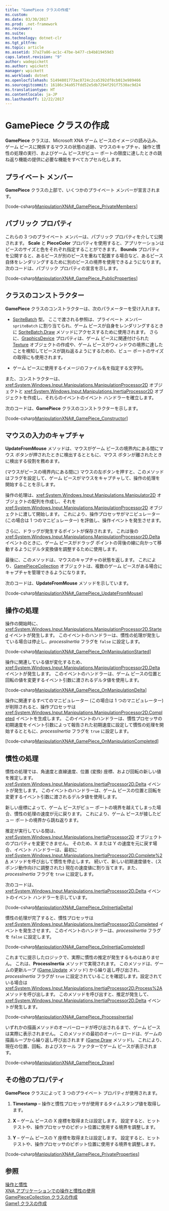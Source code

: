 ```yaml
---
title: "GamePiece クラスの作成"
ms.custom: 
ms.date: 03/30/2017
ms.prod: .net-framework
ms.reviewer: 
ms.suite: 
ms.technology: dotnet-clr
ms.tgt_pltfrm: 
ms.topic: article
ms.assetid: 37a27a86-ac1c-47be-b477-cb4b819459d3
caps.latest.revision: "9"
author: wadepickett
ms.author: wpickett
manager: wpickett
ms.workload: dotnet
ms.openlocfilehash: 51494801773ac8724c2ca5392df8cb013e989466
ms.sourcegitcommit: 16186c34a957fdd52e5db7294f291f7530ac9d24
ms.translationtype: HT
ms.contentlocale: ja-JP
ms.lasthandoff: 12/22/2017
---
```

# <a name="creating-the-gamepiece-class"></a>GamePiece クラスの作成
**GamePiece** クラスは、Microsoft XNA ゲーム ピースのイメージの読み込み、ゲーム ピースに関係するマウスの状態の追跡、マウスのキャプチャ、操作と慣性の処理の実行、およびゲーム ピースがビュー ポートの限度に達したときの跳ね返り機能の提供に必要な機能をすべてカプセル化します。  
  
## <a name="private-members"></a>プライベート メンバー  
 **GamePiece** クラスの上部で、いくつかのプライベート メンバーが宣言されます。  
  
 [!code-csharp[ManipulationXNA#_GamePiece_PrivateMembers](../../../samples/snippets/csharp/VS_Snippets_Misc/manipulationxna/cs/gamepiece.cs#_gamepiece_privatemembers)]  
  
## <a name="public-properties"></a>パブリック プロパティ  
 これらの 3 つのプライベート メンバーは、パブリック プロパティを介して公開されます。 **Scale** と **PieceColor** プロパティを使用すると、アプリケーションはピースのサイズと色をそれぞれ指定することができます。 **Bounds** プロパティを公開すると、あるピースが別のピースを重ねて配置する場合など、あるピース自体をレンダリングするために別のピースの境界を使用できるようになります。 次のコードは、パブリック プロパティの宣言を示します。  
  
 [!code-csharp[ManipulationXNA#_GamePiece_PublicProperties](../../../samples/snippets/csharp/VS_Snippets_Misc/manipulationxna/cs/gamepiece.cs#_gamepiece_publicproperties)]  
  
## <a name="class-constructor"></a>クラスのコンストラクター  
 **GamePiece** クラスのコンストラクターは、次のパラメーターを受け入れます。  
  
-   [SpriteBatch](http://msdn.microsoft.com/library/microsoft.xna.framework.graphics.spritebatch.aspx) 型。 ここで渡される参照は、プライベート メンバー `spriteBatch` に割り当てられ、ゲーム ピースが自身をレンダリングするときに [SpriteBatch.Draw](http://msdn.microsoft.com/library/microsoft.xna.framework.graphics.spritebatch.draw.aspx) メソッドにアクセスするために使用されます。 さらに、[GraphicsDevice](http://msdn.microsoft.com/library/microsoft.xna.framework.graphics.spritebatch.graphicsdevice.aspx) プロパティは、ゲーム ピースに関連付けられた [Texture](http://msdn.microsoft.com/library/microsoft.xna.framework.graphics.texture.aspx) オブジェクトの作成や、ゲーム ピースがウィンドウの境界に達したことを検知してピースが跳ね返るようにするための、ビュー ポートのサイズの取得にも使用されます。  
  
-   ゲーム ピースに使用するイメージのファイル名を指定する文字列。  
  
 また、コンストラクターは、<xref:System.Windows.Input.Manipulations.ManipulationProcessor2D> オブジェクトと <xref:System.Windows.Input.Manipulations.InertiaProcessor2D> オブジェクトを作成し、それらのイベントのイベント ハンドラーを確立します。  
  
 次のコードは、**GamePiece** クラスのコンストラクターを示します。  
  
 [!code-csharp[ManipulationXNA#_GamePiece_Constructor](../../../samples/snippets/csharp/VS_Snippets_Misc/manipulationxna/cs/gamepiece.cs#_gamepiece_constructor)]  
  
## <a name="capturing-mouse-input"></a>マウスの入力のキャプチャ  
 **UpdateFromMouse** メソッドは、マウスがゲーム ピースの境界内にある間にマウス ボタンが押されたときに検出するとともに、マウス ボタンが離されたときに検出する役割を務めます。  
  
 (マウスがピースの境界内にある間に) マウスの左ボタンを押すと、このメソッドはフラグを設定して、ゲーム ピースがマウスをキャプチャして、操作の処理を開始することを示します。  
  
 操作の処理は、<xref:System.Windows.Input.Manipulations.Manipulator2D> オブジェクトの配列を作成し、それを <xref:System.Windows.Input.Manipulations.ManipulationProcessor2D> オブジェクトに渡して開始します。 これにより、操作プロセッサがマニピュレーター (この場合は 1 つのマニピュレーター) を評価し、操作イベントを発生させます。  
  
 さらに、ドラッグが発生するポイントが保存されます。 これは後の <xref:System.Windows.Input.Manipulations.ManipulationProcessor2D.Delta> イベントのときに、ゲーム ピースがドラッグ ポイントの背後の線に向かって移動するようにデルタ変換値を調整するために使用します。  
  
 最後に、このメソッドは、マウスのキャプチャの状態を返します。 これにより、[GamePieceCollection](../../../docs/framework/common-client-technologies/creating-the-gamepiececollection-class.md) オブジェクトは、複数のゲーム ピースがある場合にキャプチャを管理できるようになります。  
  
 次のコードは、**UpdateFromMouse** メソッドを示しています。  
  
 [!code-csharp[ManipulationXNA#_GamePiece_UpdateFromMouse](../../../samples/snippets/csharp/VS_Snippets_Misc/manipulationxna/cs/gamepiece.cs#_gamepiece_updatefrommouse)]  
  
## <a name="processing-manipulations"></a>操作の処理  
 操作の開始時に、<xref:System.Windows.Input.Manipulations.ManipulationProcessor2D.Started> イベントが発生します。 このイベントのハンドラーは、慣性の処理が発生している場合は停止し、*processInertia* フラグを `false` に設定します。  
  
 [!code-csharp[ManipulationXNA#_GamePiece_OnManipulationStarted](../../../samples/snippets/csharp/VS_Snippets_Misc/manipulationxna/cs/gamepiece.cs#_gamepiece_onmanipulationstarted)]  
  
 操作に関連している値が変化するため、<xref:System.Windows.Input.Manipulations.ManipulationProcessor2D.Delta> イベントが発生します。 このイベントのハンドラーは、ゲーム ピースの位置と回転の値を変更するイベント引数に渡されるデルタ値を使用します。  
  
 [!code-csharp[ManipulationXNA#_GamePiece_OnManipulationDelta](../../../samples/snippets/csharp/VS_Snippets_Misc/manipulationxna/cs/gamepiece.cs#_gamepiece_onmanipulationdelta)]  
  
 操作に関連するすべてのマニピュレーター (この場合は 1 つのマニピュレーター) が削除されると、操作プロセッサは <xref:System.Windows.Input.Manipulations.ManipulationProcessor2D.Completed> イベントを生成します。 このイベントのハンドラーは、慣性プロセッサの初期速度をイベント引数によって報告された初期速度に設定して慣性の処理を開始するとともに、*processInertia* フラグを `true` に設定します。  
  
 [!code-csharp[ManipulationXNA#_GamePiece_OnManipulationCompleted](../../../samples/snippets/csharp/VS_Snippets_Misc/manipulationxna/cs/gamepiece.cs#_gamepiece_onmanipulationcompleted)]  
  
## <a name="processing-inertia"></a>慣性の処理  
 慣性の処理では、角速度と直線速度、位置 (変換) 座標、および回転の新しい値を推定します。<xref:System.Windows.Input.Manipulations.InertiaProcessor2D.Delta> イベントが発生します。 このイベントのハンドラーは、ゲーム ピースの位置と回転を変更するイベント引数に渡されるデルタ値を使用します。  
  
 新しい座標によって、ゲーム ピースがビュー ポートの境界を越えてしまった場合、慣性の処理の速度が元に戻ります。 これにより、ゲーム ピースが接したビュー ポートの境界から跳ね返ります。  
  
 推定が実行している間は、<xref:System.Windows.Input.Manipulations.InertiaProcessor2D> オブジェクトのプロパティを変更できません。 そのため、X または Y の速度を元に戻す場合、イベント ハンドラーは、最初に <xref:System.Windows.Input.Manipulations.InertiaProcessor2D.Complete%2A> メソッドを呼び出して慣性を停止します。 続いて、新しい初期速度値を、(スポンジ動作向けに調整された) 現在の速度値に割り当てます。また、*processInertia* フラグを `true` に設定します。  
  
 次のコードは、<xref:System.Windows.Input.Manipulations.InertiaProcessor2D.Delta> イベントのイベント ハンドラーを示しています。  
  
 [!code-csharp[ManipulationXNA#_GamePiece_OnInertiaDelta](../../../samples/snippets/csharp/VS_Snippets_Misc/manipulationxna/cs/gamepiece.cs#_gamepiece_oninertiadelta)]  
  
 慣性の処理が完了すると、慣性プロセッサは <xref:System.Windows.Input.Manipulations.InertiaProcessor2D.Completed> イベントを発生させます。 このイベントのハンドラーは、*processInertia* フラグを `false` に設定します。  
  
 [!code-csharp[ManipulationXNA#_GamePiece_OnInertiaCompleted](../../../samples/snippets/csharp/VS_Snippets_Misc/manipulationxna/cs/gamepiece.cs#_gamepiece_oninertiacompleted)]  
  
 これまでに提示したロジックで、実際に慣性の推定が発生するものはありません。 これは、**ProcessInertia** メソッドで実現されます。 このメソッドは、ゲームの更新ループ ([Game.Update](http://msdn.microsoft.com/library/microsoft.xna.framework.game.update.aspx) メソッド) から繰り返し呼び出され、*processInertia* フラグが `true` に設定されていることを確認します。設定されている場合は <xref:System.Windows.Input.Manipulations.InertiaProcessor2D.Process%2A> メソッドを呼び出します。 このメソッドを呼び出すと、推定が発生して、<xref:System.Windows.Input.Manipulations.InertiaProcessor2D.Delta> イベントが発生します。  
  
 [!code-csharp[ManipulationXNA#_GamePiece_ProcessInertia](../../../samples/snippets/csharp/VS_Snippets_Misc/manipulationxna/cs/gamepiece.cs#_gamepiece_processinertia)]  
  
 いずれかの描画メソッドのオーバーロードが呼び出されるまで、ゲーム ピースは実際に表示されません。 このメソッドの最初のオーバー ロードは、ゲームの描画ループから繰り返し呼び出されます ([Game.Draw](http://msdn.microsoft.com/library/microsoft.xna.framework.game.draw.aspx) メソッド)。 これにより、現在の位置、回転、およびスケール ファクターでゲーム ピースが表示されます。  
  
 [!code-csharp[ManipulationXNA#_GamePiece_Draw](../../../samples/snippets/csharp/VS_Snippets_Misc/manipulationxna/cs/gamepiece.cs#_gamepiece_draw)]  
  
## <a name="additional-properties"></a>その他のプロパティ  
 **GamePiece** クラスによって 3 つのプライベート プロパティが使用されます。  
  
1.  **Timestamp** – 操作と慣性プロセッサが使用するタイムスタンプ値を取得します。  
  
2.  **X** – ゲーム ピースの X 座標を取得または設定します。 設定すると、ヒット テストや、操作プロセッサのピボット位置に使用する境界を調整します。  
  
3.  **Y** – ゲーム ピースの Y 座標を取得または設定します。 設定すると、ヒット テストや、操作プロセッサのピボット位置に使用する境界を調整します。  
  
 [!code-csharp[ManipulationXNA#_GamePiece_PrivateProperties](../../../samples/snippets/csharp/VS_Snippets_Misc/manipulationxna/cs/gamepiece.cs#_gamepiece_privateproperties)]  
  
## <a name="see-also"></a>参照  
 [操作と慣性](../../../docs/framework/common-client-technologies/manipulations-and-inertia.md)  
 [XNA アプリケーションでの操作と慣性の使用](../../../docs/framework/common-client-technologies/use-manipulations-and-inertia-in-an-xna-application.md)  
 [GamePieceCollection クラスの作成](../../../docs/framework/common-client-technologies/creating-the-gamepiececollection-class.md)  
 [Game1 クラスの作成](../../../docs/framework/common-client-technologies/creating-the-game1-class.md)
